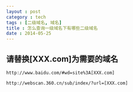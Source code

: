 ```yaml
---
layout : post
category : tech
tags : [二级域名, 域名]
title : 怎么查询一级域名下有哪些二级域名
date : 2014-05-25
---
```



## 请替换[XXX.com]为需要的域名

`http://www.baidu.com/#wd=site%3A[XXX.com]`

`http://webscan.360.cn/sub/index/?url=[XXX.com]`
